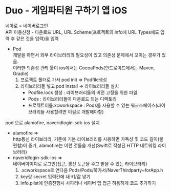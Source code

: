 # Duo - 게임파티원 구하기 앱 iOS

네아로 = 네이버로그인  
API 이용신청 - 다운로드 URL, URL Scheme(프로젝트의 info에 URL Types에도 입력 후 같은 것을 입력)을 입력

- Pod  
개발을 하면서 외부 라이브러리의 필요성이 있고 의존성 문제에서 꼬이는 경우가 있음.  
이러한 의존성 관리 툴이 ios에서는 CocoaPods(안드로이드에서는 Maven, Gradle)  
    1. 프로젝트 폴더로 가서 pod init => Podfile생성
    2. 라이브러리들 넣고 pod install => 라이브러리들 설치
        - Podfile.lock 생성 : 라이브러리들의 버전 고정을 위한 파일
        - Pods : 라이브러리들이 다운로드 되는 디렉토리
        - 프로젝트이름.xcworkspace : Pods를 사용할 수 있는 워크스페이스(라이브러리들 사용할려면 이걸로 개발해야함)

pod 으로 alamofire, naveridlogin-sdk-ios 설치  
- alamofire =>  
http통신 라이브러리, 기존에 기본 라이브러리를 사용하면 가독성 및 코드 길이(불편함)이 증가, alamofire는 이런 것들을 개선(Swift로 작성된 HTTP 네트워킹 라이브러리)
- naveridlogin-sdk-ios =>  
네이버아이디로 로그인(접근, 갱신 토큰을 주고 받을 수 있는 라이브러리)  
    1. .xcworkspace로 연다음 Pods/Pods/쭉가서/NaverThirdparty~forApp.h
    2. key랑 secret 입력칸에 내 키/값 넣기
    3. info.plist에 인증진행시 사파리나 네이버 앱 접근 허용하게 코드 추가하기
    